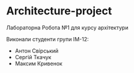 # Architecture-project
 
Лабораторна Робота №1 для курсу архітектури

Виконали студенти групи ІМ-12:

- Антон Свірський  
- Сергій Ткачук  
- Максим Кривенок  